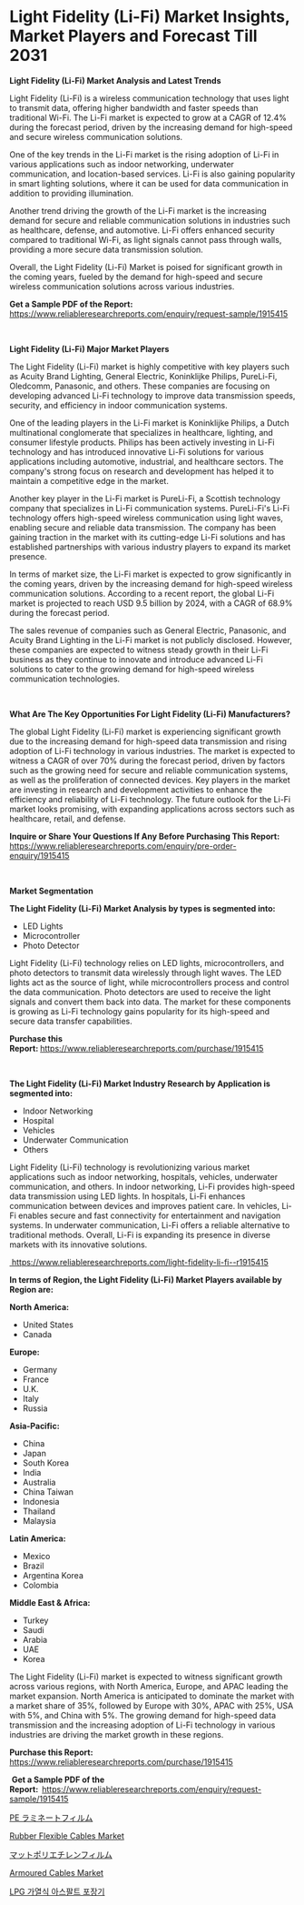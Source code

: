 <p><h1>Light Fidelity (Li-Fi) Market Insights, Market Players and Forecast Till 2031</h1></p><p><strong>Light Fidelity (Li-Fi) Market Analysis and Latest Trends</strong></p>
<p><p>Light Fidelity (Li-Fi) is a wireless communication technology that uses light to transmit data, offering higher bandwidth and faster speeds than traditional Wi-Fi. The Li-Fi market is expected to grow at a CAGR of 12.4% during the forecast period, driven by the increasing demand for high-speed and secure wireless communication solutions.</p><p>One of the key trends in the Li-Fi market is the rising adoption of Li-Fi in various applications such as indoor networking, underwater communication, and location-based services. Li-Fi is also gaining popularity in smart lighting solutions, where it can be used for data communication in addition to providing illumination.</p><p>Another trend driving the growth of the Li-Fi market is the increasing demand for secure and reliable communication solutions in industries such as healthcare, defense, and automotive. Li-Fi offers enhanced security compared to traditional Wi-Fi, as light signals cannot pass through walls, providing a more secure data transmission solution.</p><p>Overall, the Light Fidelity (Li-Fi) Market is poised for significant growth in the coming years, fueled by the demand for high-speed and secure wireless communication solutions across various industries.</p></p>
<p><strong>Get a Sample PDF of the Report:&nbsp;</strong> <a href="https://www.reliableresearchreports.com/enquiry/request-sample/1915415">https://www.reliableresearchreports.com/enquiry/request-sample/1915415</a></p>
<p>&nbsp;</p>
<p><strong>Light Fidelity (Li-Fi) Major Market Players</strong></p>
<p><p>The Light Fidelity (Li-Fi) market is highly competitive with key players such as Acuity Brand Lighting, General Electric, Koninklijke Philips, PureLi-Fi, Oledcomm, Panasonic, and others. These companies are focusing on developing advanced Li-Fi technology to improve data transmission speeds, security, and efficiency in indoor communication systems.</p><p>One of the leading players in the Li-Fi market is Koninklijke Philips, a Dutch multinational conglomerate that specializes in healthcare, lighting, and consumer lifestyle products. Philips has been actively investing in Li-Fi technology and has introduced innovative Li-Fi solutions for various applications including automotive, industrial, and healthcare sectors. The company's strong focus on research and development has helped it to maintain a competitive edge in the market.</p><p>Another key player in the Li-Fi market is PureLi-Fi, a Scottish technology company that specializes in Li-Fi communication systems. PureLi-Fi's Li-Fi technology offers high-speed wireless communication using light waves, enabling secure and reliable data transmission. The company has been gaining traction in the market with its cutting-edge Li-Fi solutions and has established partnerships with various industry players to expand its market presence.</p><p>In terms of market size, the Li-Fi market is expected to grow significantly in the coming years, driven by the increasing demand for high-speed wireless communication solutions. According to a recent report, the global Li-Fi market is projected to reach USD 9.5 billion by 2024, with a CAGR of 68.9% during the forecast period.</p><p>The sales revenue of companies such as General Electric, Panasonic, and Acuity Brand Lighting in the Li-Fi market is not publicly disclosed. However, these companies are expected to witness steady growth in their Li-Fi business as they continue to innovate and introduce advanced Li-Fi solutions to cater to the growing demand for high-speed wireless communication technologies.</p></p>
<p>&nbsp;</p>
<p><strong>What Are The Key Opportunities For Light Fidelity (Li-Fi) Manufacturers?</strong></p>
<p><p>The global Light Fidelity (Li-Fi) market is experiencing significant growth due to the increasing demand for high-speed data transmission and rising adoption of Li-Fi technology in various industries. The market is expected to witness a CAGR of over 70% during the forecast period, driven by factors such as the growing need for secure and reliable communication systems, as well as the proliferation of connected devices. Key players in the market are investing in research and development activities to enhance the efficiency and reliability of Li-Fi technology. The future outlook for the Li-Fi market looks promising, with expanding applications across sectors such as healthcare, retail, and defense.</p></p>
<p><strong>Inquire or Share Your Questions If Any Before Purchasing This Report:</strong> <a href="https://www.reliableresearchreports.com/enquiry/pre-order-enquiry/1915415">https://www.reliableresearchreports.com/enquiry/pre-order-enquiry/1915415</a></p>
<p>&nbsp;</p>
<p><strong>Market Segmentation</strong></p>
<p><strong>The Light Fidelity (Li-Fi) Market Analysis by types is segmented into:</strong></p>
<p><ul><li>LED Lights</li><li>Microcontroller</li><li>Photo Detector</li></ul></p>
<p><p>Light Fidelity (Li-Fi) technology relies on LED lights, microcontrollers, and photo detectors to transmit data wirelessly through light waves. The LED lights act as the source of light, while microcontrollers process and control the data communication. Photo detectors are used to receive the light signals and convert them back into data. The market for these components is growing as Li-Fi technology gains popularity for its high-speed and secure data transfer capabilities.</p></p>
<p><strong>Purchase this Report:&nbsp;</strong><a href="https://www.reliableresearchreports.com/purchase/1915415">https://www.reliableresearchreports.com/purchase/1915415</a></p>
<p>&nbsp;</p>
<p><strong>The Light Fidelity (Li-Fi) Market Industry Research by Application is segmented into:</strong></p>
<p><ul><li>Indoor Networking</li><li>Hospital</li><li>Vehicles</li><li>Underwater Communication</li><li>Others</li></ul></p>
<p><p>Light Fidelity (Li-Fi) technology is revolutionizing various market applications such as indoor networking, hospitals, vehicles, underwater communication, and others. In indoor networking, Li-Fi provides high-speed data transmission using LED lights. In hospitals, Li-Fi enhances communication between devices and improves patient care. In vehicles, Li-Fi enables secure and fast connectivity for entertainment and navigation systems. In underwater communication, Li-Fi offers a reliable alternative to traditional methods. Overall, Li-Fi is expanding its presence in diverse markets with its innovative solutions.</p></p>
<p><a href="https://www.reliableresearchreports.com/light-fidelity-li-fi--r1915415">&nbsp;https://www.reliableresearchreports.com/light-fidelity-li-fi--r1915415</a></p>
<p><strong>In terms of Region, the Light Fidelity (Li-Fi) Market Players available by Region are:</strong></p>
<p>
    <p> <strong> North America: </strong>
        <ul>
            <li>United States</li>
            <li>Canada</li>
        </ul>
        </p> 
    <p> <strong> Europe: </strong>
        <ul>
            <li>Germany</li>
            <li>France</li>
            <li>U.K.</li>
            <li>Italy</li>
            <li>Russia</li>
        </ul>
        </p> 
    <p> <strong> Asia-Pacific: </strong>
        <ul>
            <li>China</li>
            <li>Japan</li>
            <li>South Korea</li>
            <li>India</li>
            <li>Australia</li>
            <li>China Taiwan</li>
            <li>Indonesia</li>
            <li>Thailand</li>
            <li>Malaysia</li>
        </ul>
        </p> 
    <p> <strong> Latin America: </strong>
        <ul>
            <li>Mexico</li>
            <li>Brazil</li>
            <li>Argentina Korea</li>
            <li>Colombia</li>
        </ul>
        </p> 
    <p> <strong> Middle East & Africa: </strong>
        <ul>
            <li>Turkey</li>
            <li>Saudi</li>
            <li>Arabia</li>
            <li>UAE</li>
            <li>Korea</li>
        </ul>
    </p>
    </p>
<p><p>The Light Fidelity (Li-Fi) market is expected to witness significant growth across various regions, with North America, Europe, and APAC leading the market expansion. North America is anticipated to dominate the market with a market share of 35%, followed by Europe with 30%, APAC with 25%, USA with 5%, and China with 5%. The growing demand for high-speed data transmission and the increasing adoption of Li-Fi technology in various industries are driving the market growth in these regions.</p></p>
<p><strong>Purchase this Report: </strong><a href="https://www.reliableresearchreports.com/purchase/1915415">https://www.reliableresearchreports.com/purchase/1915415</a></p>
<p>&nbsp;<strong>Get a Sample PDF of the Report:&nbsp;&nbsp;</strong><a href="https://www.reliableresearchreports.com/enquiry/request-sample/1915415">https://www.reliableresearchreports.com/enquiry/request-sample/1915415</a></p>
<p><strong></strong></p>
<p><p><a href="https://github.com/marbadji/Market-Research-Report-List-2/blob/main/8437894151814.md">PE ラミネートフィルム</a></p><p><a href="https://github.com/sifatuddin25/Market-Research-Report-List-1/blob/main/rubber-flexible-cables-market.md">Rubber Flexible Cables Market</a></p><p><a href="https://github.com/KaydenJohns1964/Market-Research-Report-List-2/blob/main/2725783151815.md">マットポリエチレンフィルム</a></p><p><a href="https://github.com/alexxisgm/Market-Research-Report-List-1/blob/main/armoured-cables-market.md">Armoured Cables Market</a></p><p><a href="https://github.com/TimmyMann6767/Market-Research-Report-List-2/blob/main/1866191161723.md">LPG 가열식 아스팔트 포장기</a></p></p>